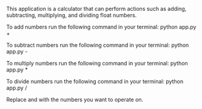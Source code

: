 This application is a calculator that can perform actions such as adding, subtracting, multiplying, and dividing float numbers. 

To add numbers run the following command in your terminal: python app.py <number1> + <number2>

To subtract numbers run the following command in your terminal: python app.py <number1> - <number2>

To multiply numbers run the following command in your terminal: python app.py <number1> * <number2>

To divide numbers run the following command in your terminal: python app.py <number1> / <number2>

Replace <number1> and <number2> with the numbers you want to operate on.